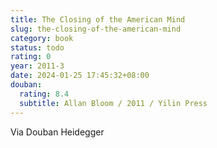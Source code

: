 ```yaml
---
title: The Closing of the American Mind
slug: the-closing-of-the-american-mind
category: book
status: todo
rating: 0
year: 2011-3
date: 2024-01-25 17:45:32+08:00
douban:
  rating: 8.4
  subtitle: Allan Bloom / 2011 / Yilin Press
---
```


Via Douban Heidegger
